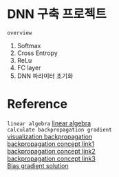 # DNN 구축 프로젝트
`overview`
1. Softmax
2. Cross Entropy
3. ReLu
4. FC layer
5. DNN 파라미터 초기화

# Reference
`linear algebra`
[linear algebra](https://darkpgmr.tistory.com/141)   
`calculate backpropagation gradient`   
[visualization backpropagation](https://nbviewer.jupyter.org/github/metamath1/ml-simple-works/blob/master/BP/bp.ipynb)    
[backpropagation concept link1](https://m.blog.naver.com/PostView.nhn?blogId=tinz6461&logNo=221589110650&proxyReferer=https:%2F%2Fwww.google.com%2F)   
[backpropagation concept link2](https://excelsior-cjh.tistory.com/171)   
[backpropagation concept link3](https://sacko.tistory.com/41?category=632408)   
[Bias gradient solution](https://datascience.stackexchange.com/questions/20139/gradients-for-bias-terms-in-backpropagation)  

